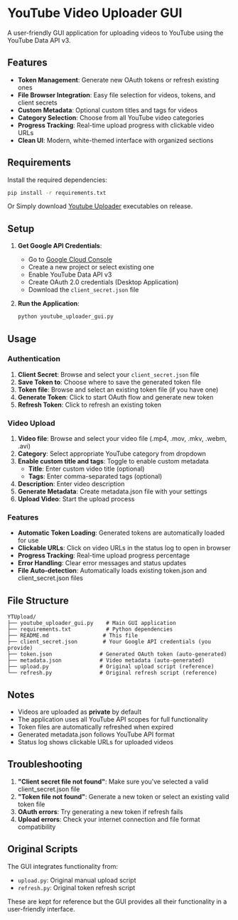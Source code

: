 # YouTube Video Uploader GUI

A user-friendly GUI application for uploading videos to YouTube using the YouTube Data API v3.

## Features

- **Token Management**: Generate new OAuth tokens or refresh existing ones
- **File Browser Integration**: Easy file selection for videos, tokens, and client secrets
- **Custom Metadata**: Optional custom titles and tags for videos
- **Category Selection**: Choose from all YouTube video categories
- **Progress Tracking**: Real-time upload progress with clickable video URLs
- **Clean UI**: Modern, white-themed interface with organized sections

## Requirements

Install the required dependencies:

```bash
pip install -r requirements.txt
```
Or Simply download [Youtube Uploader](https://github.com/zPabsy/YoutubeUploadAPI/releases/download/youtube/YouTube_Uploader.exe) executables on release.

## Setup

1. **Get Google API Credentials**:
   - Go to [Google Cloud Console](https://console.cloud.google.com/)
   - Create a new project or select existing one
   - Enable YouTube Data API v3
   - Create OAuth 2.0 credentials (Desktop Application)
   - Download the `client_secret.json` file

2. **Run the Application**:
   ```bash
   python youtube_uploader_gui.py
   ```

## Usage

### Authentication
1. **Client Secret**: Browse and select your `client_secret.json` file
2. **Save Token to**: Choose where to save the generated token file
3. **Token file**: Browse and select an existing token file (if you have one)
4. **Generate Token**: Click to start OAuth flow and generate new token
5. **Refresh Token**: Click to refresh an existing token

### Video Upload
1. **Video file**: Browse and select your video file (.mp4, .mov, .mkv, .webm, .avi)
2. **Category**: Select appropriate YouTube category from dropdown
3. **Enable custom title and tags**: Toggle to enable custom metadata
   - **Title**: Enter custom video title (optional)
   - **Tags**: Enter comma-separated tags (optional)
4. **Description**: Enter video description
5. **Generate Metadata**: Create metadata.json file with your settings
6. **Upload Video**: Start the upload process

### Features

- **Automatic Token Loading**: Generated tokens are automatically loaded for use
- **Clickable URLs**: Click on video URLs in the status log to open in browser
- **Progress Tracking**: Real-time upload progress percentage
- **Error Handling**: Clear error messages and status updates
- **File Auto-detection**: Automatically loads existing token.json and client_secret.json files

## File Structure

```
YTUpload/
├── youtube_uploader_gui.py    # Main GUI application
├── requirements.txt           # Python dependencies
├── README.md                 # This file
├── client_secret.json        # Your Google API credentials (you provide)
├── token.json               # Generated OAuth token (auto-generated)
├── metadata.json            # Video metadata (auto-generated)
├── upload.py                # Original upload script (reference)
└── refresh.py               # Original refresh script (reference)
```

## Notes

- Videos are uploaded as **private** by default
- The application uses all YouTube API scopes for full functionality
- Token files are automatically refreshed when expired
- Generated metadata.json follows YouTube API format
- Status log shows clickable URLs for uploaded videos

## Troubleshooting

1. **"Client secret file not found"**: Make sure you've selected a valid client_secret.json file
2. **"Token file not found"**: Generate a new token or select an existing valid token file
3. **OAuth errors**: Try generating a new token if refresh fails
4. **Upload errors**: Check your internet connection and file format compatibility

## Original Scripts

The GUI integrates functionality from:
- `upload.py`: Original manual upload script
- `refresh.py`: Original token refresh script

These are kept for reference but the GUI provides all their functionality in a user-friendly interface.
